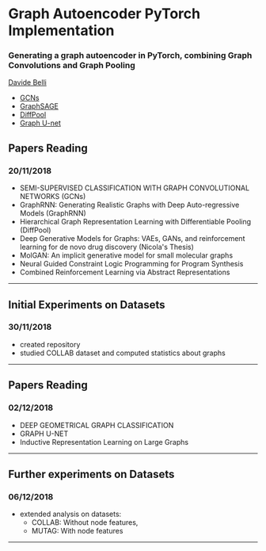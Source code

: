# Graph Autoencoder PyTorch Implementation
### Generating a graph autoencoder in PyTorch, combining Graph Convolutions and Graph Pooling

[Davide Belli](https://github.com/davide-belli)

 - [GCNs](https://arxiv.org/pdf/1609.02907.pdf)
 - [GraphSAGE](https://arxiv.org/pdf/1706.02216.pdf)
 - [DiffPool](https://arxiv.org/pdf/1806.08804.pdf)
 - [Graph U-net](https://openreview.net/pdf?id=HJePRoAct7)

## Papers Reading
### 20/11/2018

- SEMI-SUPERVISED CLASSIFICATION WITH GRAPH CONVOLUTIONAL NETWORKS (GCNs)
- GraphRNN: Generating Realistic Graphs with Deep Auto-regressive Models (GraphRNN)
- Hierarchical Graph Representation Learning with Differentiable Pooling (DiffPool)
- Deep Generative Models for Graphs: VAEs, GANs, and reinforcement learning for de novo drug discovery (Nicola's Thesis)
- MolGAN: An implicit generative model for small molecular graphs
- Neural Guided Constraint Logic Programming for Program Synthesis
- Combined Reinforcement Learning via Abstract Representations
---

## Initial Experiments on Datasets
### 30/11/2018

- created repository
- studied COLLAB dataset and computed statistics about graphs
---

## Papers Reading
### 02/12/2018

- DEEP GEOMETRICAL GRAPH CLASSIFICATION
- GRAPH U-NET
- Inductive Representation Learning on Large Graphs
---

## Further experiments on Datasets
### 06/12/2018

- extended analysis on datasets: 
   - COLLAB: Without node features,
   - MUTAG: With node features
---

